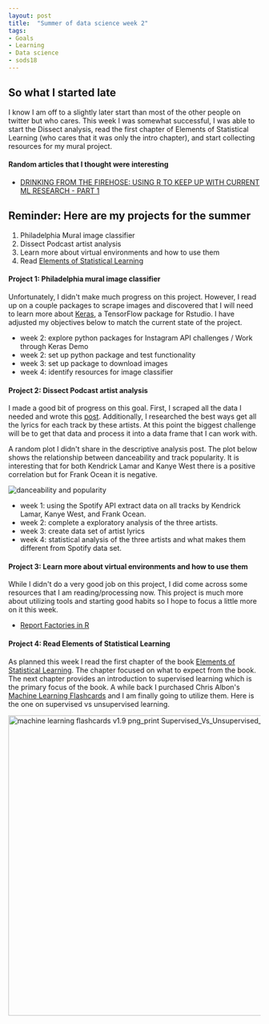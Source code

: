 ```yaml
---
layout: post
title:  "Summer of data science week 2"
tags:
- Goals
- Learning
- Data science
- sods18
---
```


## So what I started late

I know I am off to a slightly later start than most of the other people on twitter but who cares. This week I was somewhat successful, I was able to start the Dissect analysis, read the first chapter of Elements of Statistical Learning (who cares that it was only the intro chapter), and start collecting resources for my mural project.

#### Random articles that I thought were interesting

* [DRINKING FROM THE FIREHOSE: USING R TO KEEP UP WITH CURRENT ML RESEARCH - PART 1](https://www.eokodie.com/blog/drinking-from-the-firehose-using-r-to-keep-up-with-current-ml-research---part-1/)


## Reminder: Here are my projects for the summer

1. Philadelphia Mural image classifier
2. Dissect Podcast artist analysis
3. Learn more about virtual environments and how to use them
4. Read [Elements of Statistical Learning](https://www.amazon.com/gp/offer-listing/0387848576/ref=as_li_tl?ie=UTF8&camp=1789&creative=9325&creativeASIN=0387848576&linkCode=am2&tag=sociall1-20&linkId=9c6be555ff204ae60dcbb120dbfd9502)


#### Project 1: Philadelphia mural image classifier

Unfortunately, I didn't make much progress on this project. However, I read up on a couple packages to scrape images and discovered that I will need to learn more about [Keras](https://tensorflow.rstudio.com/keras/), a TensorFlow package for Rstudio. I have adjusted my objectives below to match the current state of the project.


* week 2: explore python packages for Instagram API challenges / Work through Keras Demo
* week 2: set up python package and test functionality
* week 3: set up package to download images
* week 4: identify resources for image classifier

#### Project 2: Dissect Podcast artist analysis

I made a good bit of progress on this goal. First, I scraped all the data I needed and wrote this [post](http://danlarson.io/Dissect-analysis-gettng-data.html). Additionally, I researched the best ways get all the lyrics for each track by these artists. At this point the biggest challenge will be to get that data and process it into a data frame that I can work with.

A random plot I didn't share in the descriptive analysis post. The plot below shows the relationship between danceability and track popularity. It is interesting that for both Kendrick Lamar and Kanye West there is a positive correlation but for Frank Ocean it is negative.

<p><img src="http://danlarson.io/static/img/danceability_and_popularity.png" alt="danceability and popularity" /></p>

* week 1: using the Spotify API extract data on all tracks by Kendrick Lamar, Kanye West, and Frank Ocean.
* week 2: complete a exploratory analysis of the three artists.
* week 3: create data set of artist lyrics
* week 4: statistical analysis of the three artists and what makes them different from Spotify data set.

#### Project 3: Learn more about virtual environments and how to use them

While I didn't do a very good job on this project, I did come across some resources that I am reading/processing now. This project is much more about utilizing tools and starting good habits so I hope to focus a little more on it this week.

* [Report Factories in R](https://github.com/reconhub/reportfactory)

#### Project 4: Read Elements of Statistical Learning

As planned this week I read the first chapter of the book [Elements of Statistical Learning](https://www.amazon.com/gp/offer-listing/0387848576/ref=as_li_tl?ie=UTF8&camp=1789&creative=9325&creativeASIN=0387848576&linkCode=am2&tag=sociall1-20&linkId=9c6be555ff204ae60dcbb120dbfd9502). The chapter focused on what to expect from the book. The next chapter provides an introduction to supervised learning which is the primary focus of the book. A while back I purchased Chris Albon's [Machine Learning Flashcards](https://machinelearningflashcards.com/) and I am finally going to utilize them. Here is the one on supervised vs unsupervised learning.

<p><img src="http://danlarson.io/static/img/machine_learning_flashcards_v1.9_png_print_Supervised_Vs_Unsupervised_print.png" width="600" alt="machine learning flashcards v1.9 png_print Supervised_Vs_Unsupervised_print" /></p>
